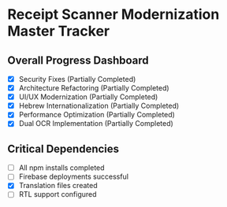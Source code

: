 # Receipt Scanner Modernization Master Tracker

## Overall Progress Dashboard
- [x] Security Fixes (Partially Completed)
- [x] Architecture Refactoring (Partially Completed)
- [x] UI/UX Modernization (Partially Completed)
- [x] Hebrew Internationalization (Partially Completed)
- [x] Performance Optimization (Partially Completed)
- [x] Dual OCR Implementation (Partially Completed)

## Critical Dependencies
- [ ] All npm installs completed
- [ ] Firebase deployments successful
- [x] Translation files created
- [ ] RTL support configured

